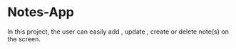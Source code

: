 # Notes-App
In this project, the user can easily add , update , create or delete note(s) on the screen.
